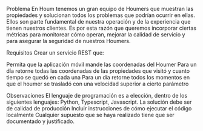 Problema
En Houm tenemos un gran equipo de Houmers que muestran las propiedades y solucionan todos los problemas que podrían ocurrir en ellas. Ellos son parte fundamental de nuestra operación y de la experiencia que tienen nuestros clientes. Es por esta razón que queremos incorporar ciertas métricas para monitorear cómo operan, mejorar la calidad de servicio y para asegurar la seguridad de nuestros Houmers.



Requisitos
Crear un servicio REST que:



Permita que la aplicación móvil mande las coordenadas del Houmer
Para un día retorne todas las coordenadas de las propiedades que visitó y cuanto tiempo se quedó en cada una
Para un día retorne todos los momentos en que el houmer se trasladó con una velocidad superior a cierto parámetro


Observaciones
El lenguaje de programación es a elección, dentro de los siguientes lenguajes: Python, Typescript, Javascript.
La solución debe ser de calidad de producción
Incluir instrucciones de cómo ejecutar el código localmente
Cualquier supuesto que se haya realizado tiene que ser documentado y justificado.
